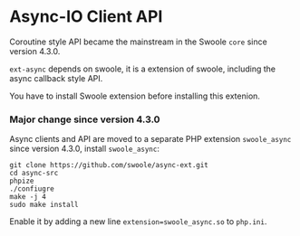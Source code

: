 # Async-IO Client API

Coroutine style API became the mainstream in the Swoole `core` since version 4.3.0.

`ext-async` depends on swoole, it is a extension of swoole, including the async callback style API.

You have to install Swoole extension before installing this extenion.

### Major change since version 4.3.0

Async clients and API are moved to a separate PHP extension `swoole_async` since version 4.3.0, install `swoole_async`:

```shell
git clone https://github.com/swoole/async-ext.git
cd async-src
phpize
./confiugre
make -j 4
sudo make install
```

Enable it by adding a new line `extension=swoole_async.so` to `php.ini`.
